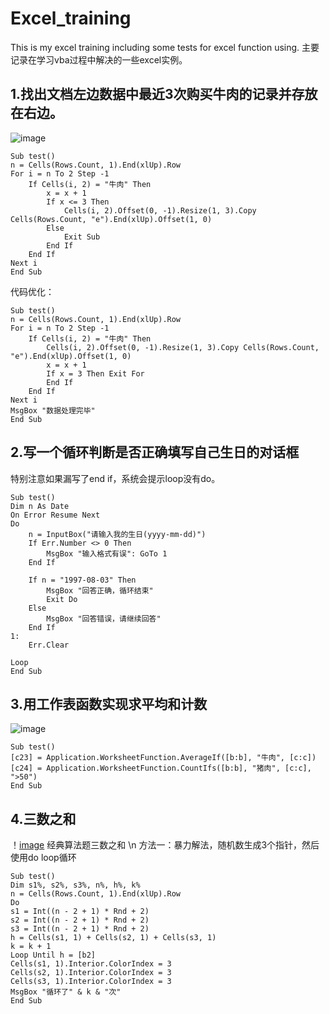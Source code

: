 # Excel_training
This is my excel training including some tests for excel function using.
主要记录在学习vba过程中解决的一些excel实例。

## 1.找出文档左边数据中最近3次购买牛肉的记录并存放在右边。
![image](https://github.com/AuTuMnnn458/excel_training/blob/main/pictures/%E9%A2%981.jpg)

```
Sub test()
n = Cells(Rows.Count, 1).End(xlUp).Row
For i = n To 2 Step -1
    If Cells(i, 2) = "牛肉" Then
        x = x + 1
        If x <= 3 Then
            Cells(i, 2).Offset(0, -1).Resize(1, 3).Copy Cells(Rows.Count, "e").End(xlUp).Offset(1, 0)
        Else
            Exit Sub
        End If
    End If
Next i
End Sub
```
代码优化：
```
Sub test()
n = Cells(Rows.Count, 1).End(xlUp).Row
For i = n To 2 Step -1
    If Cells(i, 2) = "牛肉" Then
        Cells(i, 2).Offset(0, -1).Resize(1, 3).Copy Cells(Rows.Count, "e").End(xlUp).Offset(1, 0)
        x = x + 1
        If x = 3 Then Exit For
        End If
    End If
Next i
MsgBox "数据处理完毕"
End Sub
```


## 2.写一个循环判断是否正确填写自己生日的对话框
特别注意如果漏写了end if，系统会提示loop没有do。
```
Sub test()
Dim n As Date
On Error Resume Next
Do
    n = InputBox("请输入我的生日(yyyy-mm-dd)")
    If Err.Number <> 0 Then
        MsgBox "输入格式有误": GoTo 1
    End If
    
    If n = "1997-08-03" Then
        MsgBox "回答正确，循环结束"
        Exit Do
    Else
        MsgBox "回答错误，请继续回答"
    End If
1:
    Err.Clear

Loop
End Sub
```


## 3.用工作表函数实现求平均和计数
![image](https://github.com/AuTuMnnn458/excel_training/blob/main/pictures/%E9%A2%983.jpg)

```
Sub test()
[c23] = Application.WorksheetFunction.AverageIf([b:b], "牛肉", [c:c])
[c24] = Application.WorksheetFunction.CountIfs([b:b], "猪肉", [c:c], ">50")
End Sub
```


## 4.三数之和
！[image](https://github.com/AuTuMnnn458/excel_training/blob/main/pictures/%E4%B8%89%E6%95%B0%E4%B9%8B%E5%92%8C.jpg)
经典算法题三数之和 \n
方法一：暴力解法，随机数生成3个指针，然后使用do loop循环
```
Sub test()
Dim s1%, s2%, s3%, n%, h%, k%
n = Cells(Rows.Count, 1).End(xlUp).Row
Do
s1 = Int((n - 2 + 1) * Rnd + 2)
s2 = Int((n - 2 + 1) * Rnd + 2)
s3 = Int((n - 2 + 1) * Rnd + 2)
h = Cells(s1, 1) + Cells(s2, 1) + Cells(s3, 1)
k = k + 1
Loop Until h = [b2]
Cells(s1, 1).Interior.ColorIndex = 3
Cells(s2, 1).Interior.ColorIndex = 3
Cells(s3, 1).Interior.ColorIndex = 3
MsgBox "循环了" & k & "次"
End Sub
```
